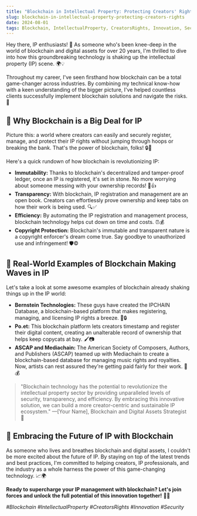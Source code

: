 ```yaml
---
title: "Blockchain in Intellectual Property: Protecting Creators' Rights 💡🔒"
slug: blockchain-in-intellectual-property-protecting-creators-rights
date: 2024-08-01
tags: Blockchain, IntellectualProperty, CreatorsRights, Innovation, Security
---
```


Hey there, IP enthusiasts! 👋 As someone who's been knee-deep in the world of blockchain and digital assets for over 20 years, I'm thrilled to dive into how this groundbreaking technology is shaking up the intellectual property (IP) scene. 🌍💡

Throughout my career, I've seen firsthand how blockchain can be a total game-changer across industries. By combining my technical know-how with a keen understanding of the bigger picture, I've helped countless clients successfully implement blockchain solutions and navigate the risks. 💪

## 🤔 Why Blockchain is a Big Deal for IP

Picture this: a world where creators can easily and securely register, manage, and protect their IP rights without jumping through hoops or breaking the bank. That's the power of blockchain, folks! 🔒💸

Here's a quick rundown of how blockchain is revolutionizing IP:

- **Immutability:** Thanks to blockchain's decentralized and tamper-proof ledger, once an IP is registered, it's set in stone. No more worrying about someone messing with your ownership records! 📝👍
- **Transparency:** With blockchain, IP registration and management are an open book. Creators can effortlessly prove ownership and keep tabs on how their work is being used. 🔍✅
- **Efficiency:** By automating the IP registration and management process, blockchain technology helps cut down on time and costs. ⏰💰
- **Copyright Protection:** Blockchain's immutable and transparent nature is a copyright enforcer's dream come true. Say goodbye to unauthorized use and infringement! 🛡️©️

## 🌟 Real-World Examples of Blockchain Making Waves in IP

Let's take a look at some awesome examples of blockchain already shaking things up in the IP world:

- **Bernstein Technologies:** These guys have created the IPCHAIN Database, a blockchain-based platform that makes registering, managing, and licensing IP rights a breeze. 📝🔒
- **Po.et:** This blockchain platform lets creators timestamp and register their digital content, creating an unalterable record of ownership that helps keep copycats at bay. 🖌️📷
- **ASCAP and Mediachain:** The American Society of Composers, Authors, and Publishers (ASCAP) teamed up with Mediachain to create a blockchain-based database for managing music rights and royalties. Now, artists can rest assured they're getting paid fairly for their work. 🎵💰

> "Blockchain technology has the potential to revolutionize the intellectual property sector by providing unparalleled levels of security, transparency, and efficiency. By embracing this innovative solution, we can build a more creator-centric and sustainable IP ecosystem." —[Your Name], Blockchain and Digital Assets Strategist 🚀

## 🚀 Embracing the Future of IP with Blockchain

As someone who lives and breathes blockchain and digital assets, I couldn't be more excited about the future of IP. By staying on top of the latest trends and best practices, I'm committed to helping creators, IP professionals, and the industry as a whole harness the power of this game-changing technology. 📈🌍

**Ready to supercharge your IP management with blockchain? Let's join forces and unlock the full potential of this innovation together!** 🤝💡

*#Blockchain #IntellectualProperty #CreatorsRights #Innovation #Security*